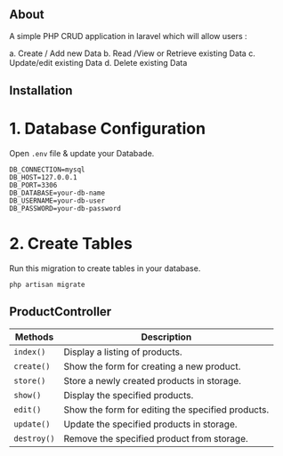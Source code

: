 ## About

A simple PHP CRUD application in laravel which will allow users :

a. Create / Add new Data
b. Read /View or Retrieve existing Data
c. Update/edit existing Data
d. Delete existing Data

## Installation

# 1. Database Configuration
Open `.env` file & update your Databade.

```
DB_CONNECTION=mysql
DB_HOST=127.0.0.1
DB_PORT=3306
DB_DATABASE=your-db-name
DB_USERNAME=your-db-user
DB_PASSWORD=your-db-password

```

# 2. Create Tables
Run this migration to create tables in your database.

```
php artisan migrate

```

## ProductController

| **Methods** | **Description** |
| --- | --- |
| `index()` | Display a listing of products. |
| `create()` | Show the form for creating a new product. |
| `store()` | Store a newly created products in storage. |
| `show()` | Display the specified products. |
| `edit()` | Show the form for editing the specified products. |
| `update()` | Update the specified products in storage. |
| `destroy()` | Remove the specified product from storage. |


